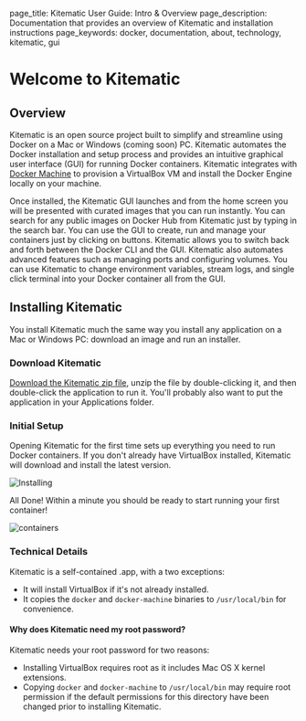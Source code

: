 page_title: Kitematic User Guide: Intro & Overview
page_description: Documentation that provides an overview of Kitematic and installation instructions
page_keywords: docker, documentation, about, technology, kitematic, gui

# Welcome to Kitematic

## Overview

Kitematic is an open source project built to simplify and streamline using Docker on a Mac or Windows (coming soon) PC. Kitematic automates the Docker installation and setup process and provides an intuitive graphical user interface (GUI) for running Docker containers.  Kitematic integrates with [Docker Machine](http://docs.docker.com/machine/) to provision a VirtualBox VM and install the Docker Engine locally on your machine. 
 
Once installed, the Kitematic GUI launches and from the home screen you will be presented with curated images that you can run instantly. You can search for any public images on Docker Hub from Kitematic just by typing in the search bar.  You can use the GUI to create, run and manage your containers just by clicking on buttons. Kitematic allows you to switch back and forth between the Docker CLI and the GUI.  Kitematic also automates advanced features such as managing ports and configuring volumes.  You can use Kitematic to change environment variables, stream logs, and single click terminal into your Docker container all from the GUI.

## Installing Kitematic

You install Kitematic much the same way you install any application on a Mac or Windows PC: download an image and run an installer. 

### Download Kitematic

[Download the Kitematic zip file](/download), unzip the file by double-clicking it, and then double-click the application to run it. You'll probably also want to put the application in your Applications folder.

### Initial Setup

Opening Kitematic for the first time sets up everything you need to run Docker containers. If you don't already have VirtualBox installed, Kitematic will download and install the latest version.

![Installing](/assets/installing.png)

All Done! Within a minute you should be ready to start running your first container!

![containers](/assets/containers.png)

### Technical Details

Kitematic is a self-contained .app, with a two exceptions:

- It will install VirtualBox if it's not already installed.
- It copies the `docker` and `docker-machine` binaries to `/usr/local/bin` for convenience.

#### Why does Kitematic need my root password?

Kitematic needs your root password for two reasons:

- Installing VirtualBox requires root as it includes Mac OS X kernel extensions.
- Copying `docker` and `docker-machine` to `/usr/local/bin` may require root permission if the default permissions for this directory have been changed prior to installing Kitematic.
